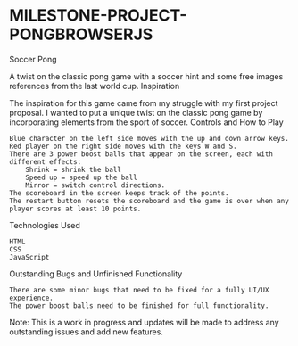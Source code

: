 # MILESTONE-PROJECT-PONGBROWSERJS  
Soccer Pong

A twist on the classic pong game with a soccer hint and some free images references from the last world cup.
Inspiration

The inspiration for this game came from my struggle with my first project proposal. I wanted to put a unique twist on the classic pong game by incorporating elements from the sport of soccer.
Controls and How to Play

    Blue character on the left side moves with the up and down arrow keys.
    Red player on the right side moves with the keys W and S.
    There are 3 power boost balls that appear on the screen, each with different effects:
        Shrink = shrink the ball
        Speed up = speed up the ball
        Mirror = switch control directions.
    The scoreboard in the screen keeps track of the points.
    The restart button resets the scoreboard and the game is over when any player scores at least 10 points.

Technologies Used

    HTML
    CSS
    JavaScript

Outstanding Bugs and Unfinished Functionality

    There are some minor bugs that need to be fixed for a fully UI/UX experience.
    The power boost balls need to be finished for full functionality.

Note: This is a work in progress and updates will be made to address any outstanding issues and add new features.
